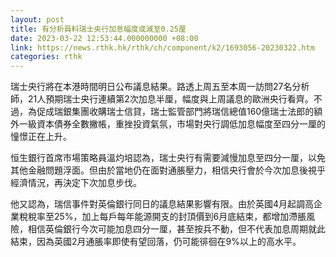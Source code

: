 ```yaml
---
layout: post
title: 有分析員料瑞士央行加息幅度或減至0.25厘
date: 2023-03-22 12:53:44.000000000 +08:00
link: https://news.rthk.hk/rthk/ch/component/k2/1693056-20230322.htm
categories: rthk
---
```


瑞士央行將在本港時間明日公布議息結果。路透上周五至本周一訪問27名分析師，21人預期瑞士央行連續第2次加息半厘，幅度與上周議息的歐洲央行看齊。不過，為促成瑞銀集團收購瑞士信貸，瑞士監管部門將瑞信總值160億瑞士法郎的額外一級資本債券全數撇帳，重挫投資氣氛，市場對央行調低加息幅度至四分一厘的憧憬正在上升。

恒生銀行首席市場策略員溫灼培認為，瑞士央行有需要減慢加息至四分一厘，以免其他金融問題浮面。但由於當地仍在面對通脹壓力，相信央行會於今次加息後視乎經濟情況，再決定下次加息步伐。

他又認為，瑞信事件對英倫銀行同日的議息結果影響有限。由於英國4月起調高企業稅稅率至25%，加上每戶每年能源開支的封頂價到6月底結束，都增加滯脹風險，相信英倫銀行今次可能加息四分一厘，甚至按兵不動，但不代表加息周期就此結束，因為英國2月通脹率即使有望回落，仍可能徘徊在9%以上的高水平。
